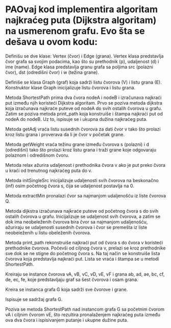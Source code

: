 # PAOvaj kod implementira algoritam najkraćeg puta (Dijkstra algoritam) na usmerenom grafu. Evo šta se dešava u ovom kodu:

Definišu se dve klase: Vertex (čvor) i Edge (grana). Vertex klasa predstavlja čvor grafa sa svojim podacima, kao što su prethodnik (p), udaljenost (d) i ime (name). Edge klasa predstavlja granu grafa sa poljima src (polazni čvor), dst (odredišni čvor) i w (težina grane).

Definiše se klasa Graph (graf) koja sadrži listu čvorova (V) i listu grana (E). Konstruktor klase Graph inicijalizuje listu čvorova i listu grana.

Metoda ShortestPath prima dva čvora nodeA i nodeB i izračunava najkraći put između njih koristeći Dijkstra algoritam. Prvo se poziva metoda dijkstra koja izračunava najkraće puteve od nodeA do svih ostalih čvorova u grafu. Zatim se poziva metoda print_path koja konstruiše i štampa najkraći put od nodeA do nodeB. Uz to, ispisuje se i ukupna dužina najkraćeg puta.

Metoda getAdj vraća listu susednih čvorova za dati čvor v tako što prolazi kroz listu grana i proverava da li je čvor v početak grane.

Metoda getWeight vraća težinu grane između čvorova s (polazni) i d (odredišni) tako što prolazi kroz listu grana i traži grane koje odgovaraju polaznom i odredišnom čvoru.

Metoda relax ažurira udaljenost i prethodnika čvora v ako je put preko čvora u kraći od trenutnog najkraćeg puta do v.

Metoda initSingleSrc inicijalizuje udaljenosti svih čvorova na beskonačno (inf) osim početnog čvora s, čija se udaljenost postavlja na 0.

Metoda extractMin pronalazi čvor sa najmanjom udaljenošću iz liste čvorova Q.

Metoda dijkstra izračunava najkraće puteve od početnog čvora s do svih ostalih čvorova u grafu. Inicijalizuje se udaljenost svih čvorova, a zatim se dok ima neobeleženih čvorova bira čvor sa najmanjom udaljenošću, ažuriraju se udaljenosti susednih čvorova i čvor se premešta iz liste neobeleženih u listu obeleženih čvorova.

Metoda print_path rekonstruiše najkraći put od čvora s do čvora v koristeći prethodnike čvorova. Počevši od ciljnog čvora v, prelazi se kroz prethodnike sve dok se ne stigne do početnog čvora s. Na taj način se konstruiše lista čvorova koja predstavlja najkraći put. Lista se vraća i štampa se u metodi ShortestPath.

Kreiraju se instance čvorova vA, vB, vC, vD, vE, vF i grana ab, ad, ae, bc, cf, de, ec, fe, koje predstavljaju graf sa šest čvorova i osam grana.

Kreira se instanca grafa G koja sadrži sve čvorove i grane.

Ispisuje se sadržaj grafa G.

Poziva se metoda ShortestPath nad instancom grafa G sa početnim čvorom vA i ciljnim čvorom vE, što rezultira pronalaženjem najkraćeg puta između ova dva čvora i ispisivanjem putanje i ukupne dužine puta.
